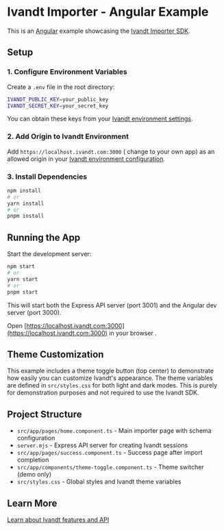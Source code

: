 # Ivandt Importer - Angular Example

This is an [Angular](https://angular.dev) example showcasing the [Ivandt Importer SDK](https://ivandt.com/docs).

## Setup

### 1. Configure Environment Variables

Create a `.env` file in the root directory:

```bash
IVANDT_PUBLIC_KEY=your_public_key
IVANDT_SECRET_KEY=your_secret_key
```

You can obtain these keys from your [Ivandt environment settings](https://ivandt.com/docs/environments).

### 2. Add Origin to Ivandt Environment

Add `https://localhost.ivandt.com:3000` ( change to your own app) as an allowed origin in your [Ivandt environment configuration](https://ivandt.com/docs/environments).

### 3. Install Dependencies

```bash
npm install
# or
yarn install
# or
pnpm install
```

## Running the App

Start the development server:

```bash
npm start
# or
yarn start
# or
pnpm start
```

This will start both the Express API server (port 3001) and the Angular dev server (port 3000).

Open [https://localhost.ivandt.com:3000](https://localhost.ivandt.com:3000) in your browser .

## Theme Customization

This example includes a theme toggle button (top center) to demonstrate how easily you can customize Ivandt's appearance. The theme variables are defined in `src/styles.css` for both light and dark modes. This is purely for demonstration purposes and not required to use the Ivandt SDK.

## Project Structure

- `src/app/pages/home.component.ts` - Main importer page with schema configuration
- `server.mjs` - Express API server for creating Ivandt sessions
- `src/app/pages/success.component.ts` - Success page after import completion
- `src/app/components/theme-toggle.component.ts` - Theme switcher (demo only)
- `src/styles.css` - Global styles and Ivandt theme variables

## Learn More

[Learn about Ivandt features and API](https://ivandt.com/docs)
